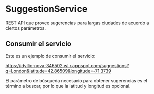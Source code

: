 # SuggestionService

REST API que provee sugerencias para largas ciudades de acuerdo a ciertos parámetros.

## Consumir el servicio

Este es un ejemplo de consumir el servicio:

https://idyllic-nova-346502.wl.r.appspot.com/suggestions?q=London&latitude=42.86509&longitude=-71.3739

El parámetro de búsqueda necesario para obtener sugerencias es el término a buscar, por lo que la latitud y longitud es opcional.

